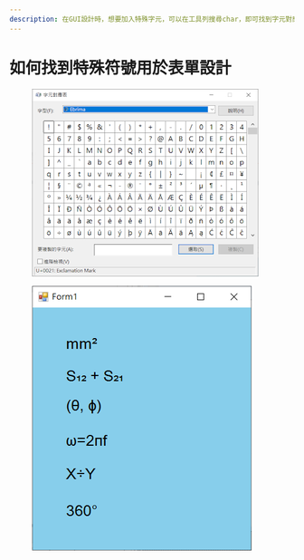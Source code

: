 ```yaml
---
description: 在GUI設計時，想要加入特殊字元，可以在工具列搜尋char，即可找到字元對應表，在上面編輯字串之後就可以複製到表單之中。
---
```


# 如何找到特殊符號用於表單設計

<figure><img src="../.gitbook/assets/image (1) (1).png" alt=""><figcaption></figcaption></figure>

<figure><img src="../.gitbook/assets/image.png" alt=""><figcaption></figcaption></figure>
